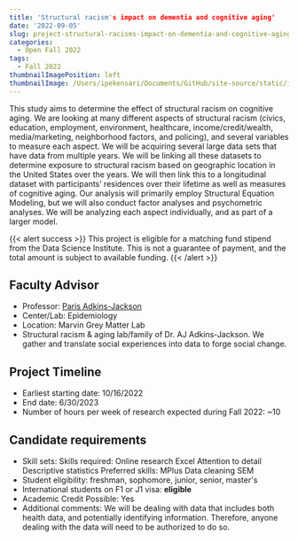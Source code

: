 ```yaml
---
title: 'Structural racism's impact on dementia and cognitive aging'
date: '2022-09-05'
slug: project-structural-racisms-impact-on-dementia-and-cognitive-aging
categories:
  - Open Fall 2022
tags:
  - Fall 2022
thumbnailImagePosition: left
thumbnailImage: /Users/ipekensari/Documents/GitHub/site-source/static/img/construction.png
---
```

This study aims to determine the effect of structural racism on cognitive aging. We are looking at many different aspects of structural racism (civics, education, employment, environment, healthcare, income/credit/wealth, media/marketing, neighborhood factors, and policing), and several variables to measure each aspect. We will be acquiring several large data sets that have data from multiple years. We will be linking all these datasets to determine exposure to structural racism based on geographic location in the United States over the years. We will then link this to a longitudinal dataset with participants’ residences over their lifetime as well as measures of cognitive aging.  Our analysis will primarily employ Structural Equation Modeling, but we will also conduct factor analyses and psychometric analyses. We will be analyzing each aspect individually, and as part of a larger model.

<!--more-->

{{< alert success >}}
This project is eligible for a matching fund stipend from the Data Science Institute. This is not a guarantee of payment, and the total amount is subject to available funding.
{{< /alert >}}

## Faculty Advisor
+ Professor: [Paris Adkins-Jackson](https://twitter.com/marvingreymatta)
+ Center/Lab: Epidemiology
+ Location: Marvin Grey Matter Lab
+ Structural racism & aging lab/family of Dr. AJ Adkins-Jackson. We gather and translate social experiences into data to forge social change.

## Project Timeline
+ Earliest starting date: 10/16/2022
+ End date: 6/30/2023
+ Number of hours per week of research expected during Fall 2022: ~10

## Candidate requirements
+ Skill sets: 
  Skills required:
  Online research
  Excel
  Attention to detail
  Descriptive statistics
  Preferred skills:
  MPlus
  Data cleaning
  SEM
+ Student eligibility: freshman, sophomore, junior, senior, master's
+ International students on F1 or J1 visa: **eligible**
+ Academic Credit Possible: Yes
+ Additional comments: We will be dealing with data that includes both health data, and potentially identifying information. Therefore, anyone dealing with the data will need to be authorized to do so.

